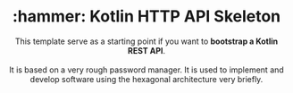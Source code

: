 <h1 align="center">
  :hammer: Kotlin HTTP API Skeleton
</h1>

<p align="center">
  This template serve as a starting point if you want to <strong>bootstrap a Kotlin REST API</strong>.
  <br />
  <br />
It is based on a very rough password manager. It is used to implement and develop software using the hexagonal architecture very briefly.
</p>

